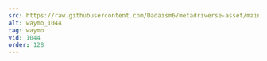 ```yaml
---
src: https://raw.githubusercontent.com/Dadaism6/metadriverse-asset/main/script-waymo-output-newcompressed/waymo_1044.mp4
alt: waymo_1044
tag: waymo
vid: 1044
order: 128
---
```

